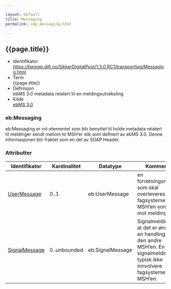 ```yaml
---

layout: default  
title: Messaging  
permalink: sdp_messaging.html

---
```


## {{page.title}}

  - Identifikator
    <https://begrep.difi.no/SikkerDigitalPost/1.3.0.RC1/transportlag/Messaging.html>
  - Term  
    {{page.title}}
  - Definisjon  
    ebMS 3.0 metadata relatert til en meldingsutveksling
  - Kilde  
    [ebMS 3.0](http://docs.oasis-open.org/ebxml-msg/ebms/v3.0/core/os/ebms_core-3.0-spec-os.html)

### eb:Messaging

eb:Messaging er rot-elementet som blir benyttet til holde metadata
relatert til meldinger sendt mellom to MSH’er slik som definert av ebMS
3.0. Denne informasjonen blir fraktet som en del av SOAP Header.

### Attributter

| Identifikator | Kardinalitet | Datatype | Kommentar |
| --- | --- | --- | --- |
| [UserMessage](UserMessage/index.md) | 0..1 | eb:UserMessage | en forretningsmelding som skal overleveres til fagsystemet bak MSH’en som tar i mot meldingen |
| [SignalMessage](SignalMessage/index.md) | 0..unbounded | eb:SignalMessage | Signalmelding om at det er ønske om en handling fra den andre MSH’en. En signalmelding vil typisk ikke innvolvere fagsystemet til MSH’en. |
